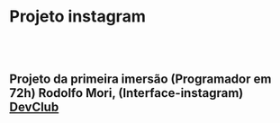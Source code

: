 <h1>Projeto instagram</h1>
<br>
<br>
<h2>Projeto da primeira imersão (Programador em 72h) Rodolfo Mori, (Interface-instagram) <a href= "https://rodolfomori.com.br/devclub">DevClub</a></h2>
